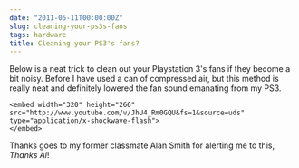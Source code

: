 ```yaml
---
date: "2011-05-11T00:00:00Z"
slug: cleaning-your-ps3s-fans
tags: hardware
title: Cleaning your PS3's fans?
---
```


Below is a neat trick to clean out your Playstation 3's fans if 
they become a bit noisy. Before I have used a can of compressed air, 
but this method is really neat and definitely lowered the fan sound 
emanating from my PS3.

<object class="BLOGGER-youtube-video" classid="clsid:D27CDB6E-AE6D-11cf-96B8-444553540000" codebase="http://download.macromedia.com/pub/shockwave/cabs/flash/swflash.cab#version=6,0,40,0" data-thumbnail-src="http://1.gvt0.com/vi/JhU4_Rm0GQU/0.jpg" height="266" width="320">
	<param name="movie" value="http://www.youtube.com/v/JhU4_Rm0GQU&fs=1&source=uds" />
	<param name="bgcolor" value="#FFFFFF" />
	
	<embed width="320" height="266" src="http://www.youtube.com/v/JhU4_Rm0GQU&fs=1&source=uds" type="application/x-shockwave-flash">
	</embed>
</object>

Thanks goes to my former classmate Alan Smith for alerting me to this, *Thanks Al*!
